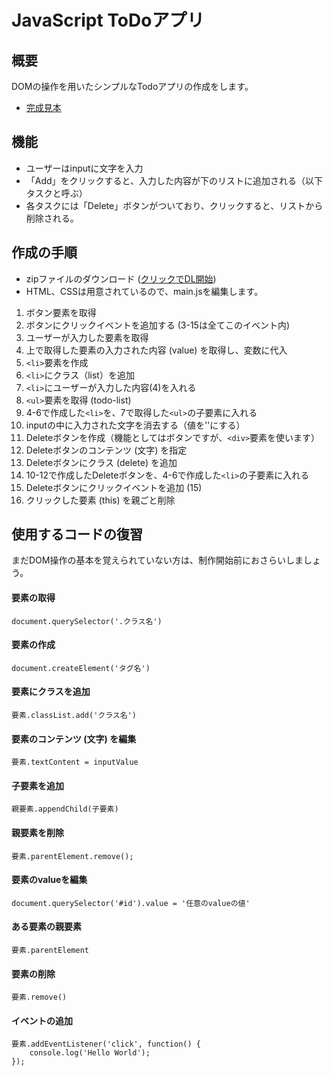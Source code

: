 # JavaScript ToDoアプリ

## 概要
DOMの操作を用いたシンプルなTodoアプリの作成をします。

* [完成見本](https://wizardly-jennings-40d4f5.netlify.app/)

## 機能
* ユーザーはinputに文字を入力
* 「Add」をクリックすると、入力した内容が下のリストに追加される（以下タスクと呼ぶ）
* 各タスクには「Delete」ボタンがついており、クリックすると、リストから削除される。

## 作成の手順

* zipファイルのダウンロード ([クリックでDL開始](https://github.com/NexSeed00/STO/blob/master/%E7%99%BA%E5%B1%95%E5%AD%A6%E7%BF%92/JavaScript/JS_Todo/js_todo.zip?raw=true))
* HTML、CSSは用意されているので、main.jsを編集します。

1. ボタン要素を取得
2. ボタンにクリックイベントを追加する (3-15は全てこのイベント内)
3. ユーザーが入力した要素を取得
4. 上で取得した要素の入力された内容 (value) を取得し、変数に代入
5. `<li>`要素を作成
6. `<li>`にクラス（list）を追加
7. `<li>`にユーザーが入力した内容(4)を入れる
8. `<ul>`要素を取得 (todo-list)
9. 4-6で作成した`<li>`を、7で取得した`<ul>`の子要素に入れる
10. inputの中に入力された文字を消去する（値を''にする）
11. Deleteボタンを作成（機能としてはボタンですが、`<div>`要素を使います）
12. Deleteボタンのコンテンツ (文字) を指定
13. Deleteボタンにクラス (delete) を追加
14. 10-12で作成したDeleteボタンを、4-6で作成した`<li>`の子要素に入れる
15. Deleteボタンにクリックイベントを追加 (15)
16. クリックした要素 (this) を親ごと削除


## 使用するコードの復習
まだDOM操作の基本を覚えられていない方は、制作開始前におさらいしましょう。

#### 要素の取得

`document.querySelector('.クラス名')`

#### 要素の作成

`document.createElement('タグ名')`

#### 要素にクラスを追加

`要素.classList.add('クラス名')`

#### 要素のコンテンツ (文字) を編集
`要素.textContent = inputValue`

#### 子要素を追加

`親要素.appendChild(子要素)`

#### 親要素を削除

`要素.parentElement.remove();`

#### 要素のvalueを編集

`document.querySelector('#id').value = '任意のvalueの値'`

#### ある要素の親要素

`要素.parentElement`

#### 要素の削除

`要素.remove()`

#### イベントの追加
```
要素.addEventListener('click', function() {
    console.log('Hello World');
});
```
